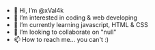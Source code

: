 - 👋 Hi, I’m @xVal4k
- 👀 I’m interested in coding & web developing
- 🌱 I’m currently learning javascript, HTML & CSS
- 💞️ I’m looking to collaborate on "null"
- 📫 How to reach me... you can't :)

<!---
xVal4k/xVal4k is a ✨ special ✨ repository because its `README.md` (this file) appears on your GitHub profile.
You can click the Preview link to take a look at your changes.
--->
